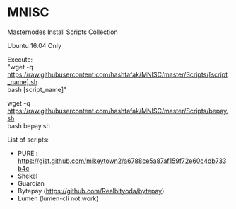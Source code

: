 # MNISC
Masternodes Install Scripts Collection

Ubuntu 16.04 Only

Execute:  
"wget -q https://raw.githubusercontent.com/hashtafak/MNISC/master/Scripts/[script_name].sh  
bash [script_name]"

wget -q https://raw.githubusercontent.com/hashtafak/MNISC/master/Scripts/bepay.sh  
bash bepay.sh

List of scripts:
- PURE : https://gist.github.com/mikeytown2/a6788ce5a87af159f72e60c4db733b4c
- Shekel
- Guardian
- Bytepay (https://github.com/Realbityoda/bytepay)
- Lumen (lumen-cli not work)
